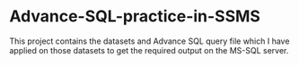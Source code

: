 # Advance-SQL-practice-in-SSMS
This project contains the datasets and Advance SQL query file which I have applied on those datasets to get the required output on the MS-SQL server.
